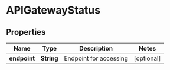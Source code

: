 
# APIGatewayStatus

## Properties
Name | Type | Description | Notes
------------ | ------------- | ------------- | -------------
**endpoint** | **String** | Endpoint for accessing |  [optional]



